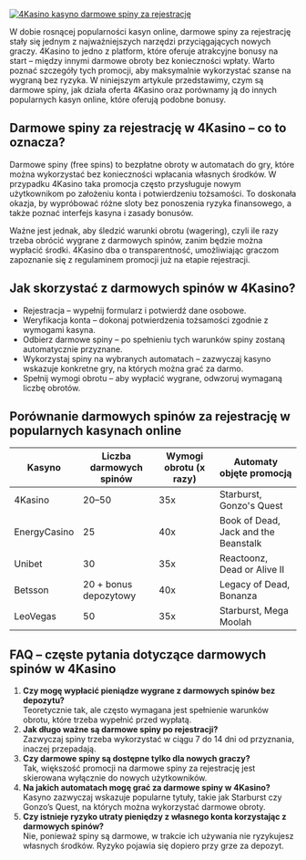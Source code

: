 [![4Kasino kasyno darmowe spiny za rejestrację](https://123-caf.pages.dev/gitsignup.png)](https://vrmoo.ru/Bt82HjjY)

<p>W dobie rosnącej popularności kasyn online, darmowe spiny za rejestrację stały się jednym z najważniejszych narzędzi przyciągających nowych graczy. 4Kasino to jedno z platform, które oferuje atrakcyjne bonusy na start – między innymi darmowe obroty bez konieczności wpłaty. Warto poznać szczegóły tych promocji, aby maksymalnie wykorzystać szanse na wygraną bez ryzyka. W niniejszym artykule przedstawimy, czym są darmowe spiny, jak działa oferta 4Kasino oraz porównamy ją do innych popularnych kasyn online, które oferują podobne bonusy.</p>  <h2>Darmowe spiny za rejestrację w 4Kasino – co to oznacza?</h2> <p>Darmowe spiny (free spins) to bezpłatne obroty w automatach do gry, które można wykorzystać bez konieczności wpłacania własnych środków. W przypadku 4Kasino taka promocja często przysługuje nowym użytkownikom po założeniu konta i potwierdzeniu tożsamości. To doskonała okazja, by wypróbować różne sloty bez ponoszenia ryzyka finansowego, a także poznać interfejs kasyna i zasady bonusów.</p> <p>Ważne jest jednak, aby śledzić warunki obrotu (wagering), czyli ile razy trzeba obrócić wygrane z darmowych spinów, zanim będzie można wypłacić środki. 4Kasino dba o transparentność, umożliwiając graczom zapoznanie się z regulaminem promocji już na etapie rejestracji.</p>  <h2>Jak skorzystać z darmowych spinów w 4Kasino?</h2> <ul> <li>Rejestracja – wypełnij formularz i potwierdź dane osobowe.</li> <li>Weryfikacja konta – dokonaj potwierdzenia tożsamości zgodnie z wymogami kasyna.</li> <li>Odbierz darmowe spiny – po spełnieniu tych warunków spiny zostaną automatycznie przyznane.</li> <li>Wykorzystaj spiny na wybranych automatach – zazwyczaj kasyno wskazuje konkretne gry, na których można grać za darmo.</li> <li>Spełnij wymogi obrotu – aby wypłacić wygrane, odwzoruj wymaganą liczbę obrotów.</li> </ul>  <h2>Porównanie darmowych spinów za rejestrację w popularnych kasynach online</h2> <table> <thead> <tr> <th>Kasyno</th> <th>Liczba darmowych spinów</th> <th>Wymogi obrotu (x razy)</th> <th>Automaty objęte promocją</th> </tr> </thead> <tbody> <tr> <td>4Kasino</td> <td>20–50</td> <td>35x</td> <td>Starburst, Gonzo's Quest</td> </tr> <tr> <td>EnergyCasino</td> <td>25</td> <td>40x</td> <td>Book of Dead, Jack and the Beanstalk</td> </tr> <tr> <td>Unibet</td> <td>30</td> <td>35x</td> <td>Reactoonz, Dead or Alive II</td> </tr> <tr> <td>Betsson</td> <td>20 + bonus depozytowy</td> <td>40x</td> <td>Legacy of Dead, Bonanza</td> </tr> <tr> <td>LeoVegas</td> <td>50</td> <td>35x</td> <td>Starburst, Mega Moolah</td> </tr> </tbody> </table>  <h2>FAQ – częste pytania dotyczące darmowych spinów w 4Kasino</h2> <ol> <li><strong>Czy mogę wypłacić pieniądze wygrane z darmowych spinów bez depozytu?</strong><br>Teoretycznie tak, ale często wymagana jest spełnienie warunków obrotu, które trzeba wypełnić przed wypłatą.</li> <li><strong>Jak długo ważne są darmowe spiny po rejestracji?</strong><br>Zazwyczaj spiny trzeba wykorzystać w ciągu 7 do 14 dni od przyznania, inaczej przepadają.</li> <li><strong>Czy darmowe spiny są dostępne tylko dla nowych graczy?</strong><br>Tak, większość promocji na darmowe spiny za rejestrację jest skierowana wyłącznie do nowych użytkowników.</li> <li><strong>Na jakich automatach mogę grać za darmowe spiny w 4Kasino?</strong><br>Kasyno zazwyczaj wskazuje popularne tytuły, takie jak Starburst czy Gonzo’s Quest, na których można wykorzystać darmowe obroty.</li> <li><strong>Czy istnieje ryzyko utraty pieniędzy z własnego konta korzystając z darmowych spinów?</strong><br>Nie, ponieważ spiny są darmowe, w trakcie ich używania nie ryzykujesz własnych środków. Ryzyko pojawia się dopiero przy grze za depozyt.</li> </ol>